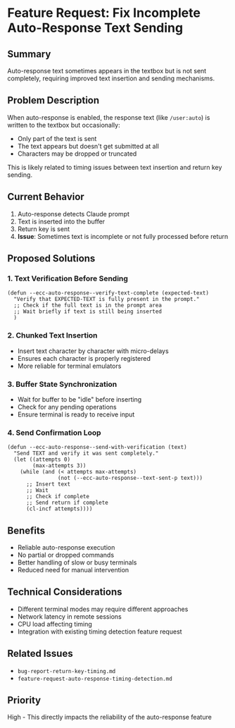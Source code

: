 # Feature Request: Fix Incomplete Auto-Response Text Sending

## Summary
Auto-response text sometimes appears in the textbox but is not sent completely, requiring improved text insertion and sending mechanisms.

## Problem Description
When auto-response is enabled, the response text (like `/user:auto`) is written to the textbox but occasionally:
- Only part of the text is sent
- The text appears but doesn't get submitted at all
- Characters may be dropped or truncated

This is likely related to timing issues between text insertion and return key sending.

## Current Behavior
1. Auto-response detects Claude prompt
2. Text is inserted into the buffer
3. Return key is sent
4. **Issue**: Sometimes text is incomplete or not fully processed before return

## Proposed Solutions

### 1. Text Verification Before Sending
```elisp
(defun --ecc-auto-response--verify-text-complete (expected-text)
  "Verify that EXPECTED-TEXT is fully present in the prompt."
  ;; Check if the full text is in the prompt area
  ;; Wait briefly if text is still being inserted
  )
```

### 2. Chunked Text Insertion
- Insert text character by character with micro-delays
- Ensures each character is properly registered
- More reliable for terminal emulators

### 3. Buffer State Synchronization
- Wait for buffer to be "idle" before inserting
- Check for any pending operations
- Ensure terminal is ready to receive input

### 4. Send Confirmation Loop
```elisp
(defun --ecc-auto-response--send-with-verification (text)
  "Send TEXT and verify it was sent completely."
  (let ((attempts 0)
        (max-attempts 3))
    (while (and (< attempts max-attempts)
                (not (--ecc-auto-response--text-sent-p text)))
      ;; Insert text
      ;; Wait
      ;; Check if complete
      ;; Send return if complete
      (cl-incf attempts))))
```

## Benefits
- Reliable auto-response execution
- No partial or dropped commands
- Better handling of slow or busy terminals
- Reduced need for manual intervention

## Technical Considerations
- Different terminal modes may require different approaches
- Network latency in remote sessions
- CPU load affecting timing
- Integration with existing timing detection feature request

## Related Issues
- `bug-report-return-key-timing.md`
- `feature-request-auto-response-timing-detection.md`

## Priority
High - This directly impacts the reliability of the auto-response feature